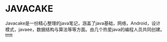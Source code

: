 # JAVACAKE


Javacake是一份精心整理的java笔记，涵盖了java基础，网络，Android，设计模式，javaee，数据结构与算法等等方面。由几个热爱java的编程人员共同创建。
ttttt
